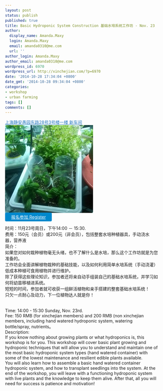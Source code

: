 ```yaml
---
layout: post
status: publish
published: true
title: Basic Hydroponic System Construction 基础水培系统工作坊 - Nov. 23
author:
  display_name: Amanda.Maxy
  login: Amanda.Maxy
  email: amanda0310@me.com
  url: ''
author_login: Amanda.Maxy
author_email: amanda0310@me.com
wordpress_id: 6970
wordpress_url: http://xinchejian.com/?p=6970
date: '2014-10-28 17:34:04 +0800'
date_gmt: '2014-10-28 09:34:04 +0800'
categories:
- workshop
- urban farming
tags: []
comments: []
---
```

<p><a style="color: #2578bf;" href="http://xinchejian.huodongxing.com/event/map/5244063275800" target="_blank">上海静安愚园东路28号3号楼一楼 新车间</a><br />
<a href="/uploads/2014/10/hydropnics.jpeg"><img src="/uploads/2014/10/hydropnics-290x290.jpeg" alt="hydropnics" width="290" height="290" class="aligncenter size-thumbnail wp-image-6971" /></a><br />
<a style="background-color:#0088CC;color:white;border-radius:4px;cursor:pointer;font-size:14px;padding:6px 20px;" href="http://www.huodongxing.com/go/hp1" target="_blank" title="立即报名">报名参加 Register</a><br />
<!--:zh--><br />
时间：11月23号周日，下午14:00 － 15:30.<br />
费用：150元（会员）或200元（非会员），包括整套水培种植器具，手动浇水器，营养液<br />
简介：<br />
如果您对如何栽种植物毫无头绪，也不了解什么是水培，那么这个工作坊就是为您准备的。<br />
工作坊会全面讲解植物栽种的基础技能，以及如何利用简单水培系统（手动浇灌）低成本种植可食用植物并进行维护。<br />
除了获得这些理论知识，参加者还将亲自动手组装自己的基础水培系统，并学习如何将幼苗移植进系统。<br />
短短的时间，参加者就可收获一组鲜活植物和亲手搭建的整套基础水培系统！<br />
只欠一点耐心及动力，下一位植物达人就是你！<br />
<!--:--><br />
<!--:en--><br />
Time: 14:00 - 15:30 Sunday, Nov. 23rd.<br />
Fee: 150 RMB (for xinchejian members) and 200 RMB (non xinchejian members, including hand watered hydroponic system, watering bottle/spray, nutrients。<br />
Description:<br />
If you know nothing about growing plants or what hydroponics is, this workshop is for you. This workshop will cover basic plant growing and hydroponic techniques that will allow you to understand and maintain one of the most basic hydroponic system types (hand watered container) with some of the lowest maintenance and resilient edible plants available.<br />
You will also learn how to assemble a basic hand watered container hydroponic system, and how to transplant seedlings into the system. At the end of the workshop, you will leave with a functioning hydroponic system with live plants and the knowledge to keep them alive. After that, all you will need for success is patience and motivation!<br />
<!--:--></p>
